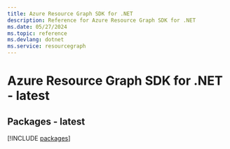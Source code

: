 ```yaml
---
title: Azure Resource Graph SDK for .NET
description: Reference for Azure Resource Graph SDK for .NET
ms.date: 05/27/2024
ms.topic: reference
ms.devlang: dotnet
ms.service: resourcegraph
---
```

# Azure Resource Graph SDK for .NET - latest
## Packages - latest
[!INCLUDE [packages](resource-graph-index.md)]